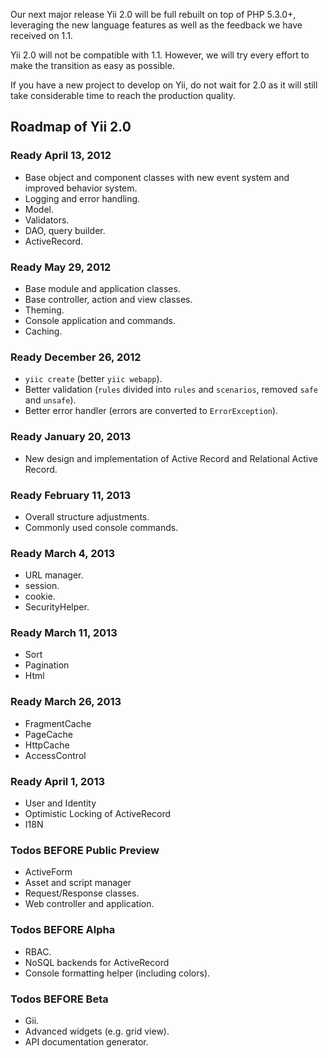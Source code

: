 Our next major release Yii 2.0 will be full rebuilt on top of PHP 5.3.0+, leveraging the new language features as well as the feedback we have received on 1.1.

Yii 2.0 will not be compatible with 1.1. However, we will try every effort to make the transition as easy as possible.

If you have a new project to develop on Yii, do not wait for 2.0 as it will still take considerable time to reach the production quality.

## Roadmap of Yii 2.0

### Ready April 13, 2012

- Base object and component classes with new event system and improved behavior system.
- Logging and error handling.
- Model.
- Validators.
- DAO, query builder.
- ActiveRecord.

### Ready May 29, 2012

- Base module and application classes.
- Base controller, action and view classes.
- Theming.
- Console application and commands.
- Caching.

### Ready December 26, 2012

- `yiic create` (better `yiic webapp`).
- Better validation (`rules` divided into `rules` and `scenarios`, removed `safe` and `unsafe`).
- Better error handler (errors are converted to `ErrorException`).

### Ready January 20, 2013

- New design and implementation of Active Record and Relational Active Record.

### Ready February 11, 2013

- Overall structure adjustments.
- Commonly used console commands.

### Ready March 4, 2013

- URL manager.
- session.
- cookie.
- SecurityHelper.

### Ready March 11, 2013

- Sort
- Pagination
- Html

### Ready March 26, 2013

- FragmentCache
- PageCache
- HttpCache
- AccessControl

### Ready April 1, 2013

 - User and Identity
 - Optimistic Locking of ActiveRecord
 - I18N

### Todos BEFORE Public Preview

- ActiveForm
- Asset and script manager
- Request/Response classes.
- Web controller and application.

### Todos BEFORE Alpha

- RBAC.
- NoSQL backends for ActiveRecord
- Console formatting helper (including colors).

### Todos BEFORE Beta

- Gii.
- Advanced widgets (e.g. grid view).
- API documentation generator.